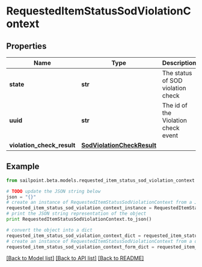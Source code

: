 # RequestedItemStatusSodViolationContext


## Properties

Name | Type | Description | Notes
------------ | ------------- | ------------- | -------------
**state** | **str** | The status of SOD violation check | [optional] 
**uuid** | **str** | The id of the Violation check event | [optional] 
**violation_check_result** | [**SodViolationCheckResult**](SodViolationCheckResult.md) |  | [optional] 

## Example

```python
from sailpoint.beta.models.requested_item_status_sod_violation_context import RequestedItemStatusSodViolationContext

# TODO update the JSON string below
json = "{}"
# create an instance of RequestedItemStatusSodViolationContext from a JSON string
requested_item_status_sod_violation_context_instance = RequestedItemStatusSodViolationContext.from_json(json)
# print the JSON string representation of the object
print RequestedItemStatusSodViolationContext.to_json()

# convert the object into a dict
requested_item_status_sod_violation_context_dict = requested_item_status_sod_violation_context_instance.to_dict()
# create an instance of RequestedItemStatusSodViolationContext from a dict
requested_item_status_sod_violation_context_form_dict = requested_item_status_sod_violation_context.from_dict(requested_item_status_sod_violation_context_dict)
```
[[Back to Model list]](../README.md#documentation-for-models) [[Back to API list]](../README.md#documentation-for-api-endpoints) [[Back to README]](../README.md)



